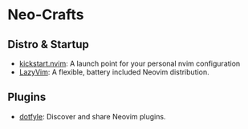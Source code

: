 # Neo-Crafts

## Distro & Startup

- [kickstart.nvim](https://github.com/nvim-lua/kickstart.nvim): A launch point for your personal nvim configuration
- [LazyVim](https://github.com/LazyVim/LazyVim): A flexible, battery included Neovim distribution.

## Plugins

- [dotfyle](https://dotfyle.com/): Discover and share Neovim plugins.
